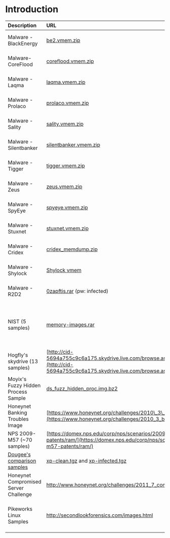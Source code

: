 # Introduction #

| **Description** | **URL** | **OS** |
|:----------------|:--------|:-------|
| Malware - BlackEnergy | [be2.vmem.zip](http://malwarecookbook.googlecode.com/svn-history/r26/trunk/17/6/be2.vmem.zip)| Windows XP SP2 x86 |
| Malware- CoreFlood | [coreflood.vmem.zip](http://malwarecookbook.googlecode.com/svn-history/r26/trunk/16/6/coreflood.vmem.zip) | Windows XP SP2 x86 |
| Malware - Laqma | [laqma.vmem.zip](http://malwarecookbook.googlecode.com/svn-history/r26/trunk/16/7/laqma.vmem.zip) | Windows XP SP2 x86 |
| Malware - Prolaco | [prolaco.vmem.zip](http://malwarecookbook.googlecode.com/svn-history/r26/trunk/15/6/prolaco.vmem.zip)| Windows XP SP2 x86 |
| Malware - Sality | [sality.vmem.zip](http://malwarecookbook.googlecode.com/svn-history/r26/trunk/17/11/sality.vmem.zip)| Windows XP SP2 x86 |
| Malware - Silentbanker | [silentbanker.vmem.zip](http://malwarecookbook.googlecode.com/svn-history/r26/trunk/16/6/silentbanker.vmem.zip)| Windows XP SP2 x86 |
| Malware - Tigger | [tigger.vmem.zip](http://malwarecookbook.googlecode.com/svn-history/r26/trunk/17/8/tigger.vmem.zip)| Windows XP SP2 x86 |
| Malware - Zeus  | [zeus.vmem.zip](http://malwarecookbook.googlecode.com/svn-history/r26/trunk/17/1/zeus.vmem.zip)| Windows XP SP2 x86 |
| Malware - SpyEye |[spyeye.vmem.zip](http://code.google.com/p/malwarecookbook/source/browse/trunk/spyeye.vmem.zip)| Windows XP SP2 x86 |
| Malware - Stuxnet | [stuxnet.vmem.zip](http://malwarecookbook.googlecode.com/svn/trunk/stuxnet.vmem.zip)| Windows XP SP3 x86|
| Malware - Cridex | [cridex\_memdump.zip](http://files.sempersecurus.org/dumps/cridex_memdump.zip) | Windows XP SP2 x86 |
| Malware - Shylock | [Shylock vmem](http://various-things.googlecode.com/files/vmem2.zip) | Windows XP SP3 x86 |
| Malware - R2D2  | [0zapftis.rar](http://www.mediafire.com/file/yxqodp1p2aca91x/0zapftis.rar) (pw: infected) | Windows XP SP2 x86 |
| NIST (5 samples) | [memory-images.rar](http://www.cfreds.nist.gov/mem/memory-images.rar)| Windows XP SP2, 2003 SP0, and Vista Beta 2 (all x86)|
|Hogfly's skydrive (13 samples) | [http://cid-5694a755c9c6a175.skydrive.live.com/browse.aspx/Public](http://cid-5694a755c9c6a175.skydrive.live.com/browse.aspx/Public)| Assorted (mostly Windows XP x86) |
|Moyix's Fuzzy Hidden Process Sample | [ds\_fuzz\_hidden\_proc.img.bz2](http://amnesia.gtisc.gatech.edu/~moyix/ds_fuzz_hidden_proc.img.bz2)| Windows XP SP3 x86 |
|Honeynet Banking Troubles Image | [https://www.honeynet.org/challenges/2010\_3\_banking\_troubles](https://www.honeynet.org/challenges/2010_3_banking_troubles)| Windows XP SP2 x86 |
|NPS 2009-M57 (~70 samples) | [https://domex.nps.edu/corp/nps/scenarios/2009-m57-patents/ram/](https://domex.nps.edu/corp/nps/scenarios/2009-m57-patents/ram/) |  Various XP / Vista x86 |
| [Dougee's comparison samples](http://dougee652.blogspot.com/2011/04/malware-memory-images.html) | [xp-clean.tgz](http://dl.dropbox.com/u/21148428/xp-clean.tgz) and [xp-infected.tgz](http://dl.dropbox.com/u/21148428/xp-infected.tgz) | WIndows XP x86 |
| Honeynet Compromised Server Challenge | http://www.honeynet.org/challenges/2011_7_compromised_server | Linux Debian 2.6.26-26 x86 |
| Pikeworks Linux Samples | http://secondlookforensics.com/images.html | Linux CentOS and Ubuntu (x86/x64) |